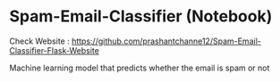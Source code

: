 # Spam-Email-Classifier (Notebook)

Check Website : https://github.com/prashantchanne12/Spam-Email-Classifier-Flask-Website

Machine learning model that predicts whether the email is spam or not
